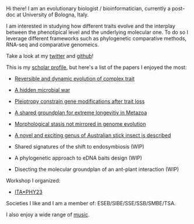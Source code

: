 Hi there! I am an evolutionary biologist / bioinformatician, currently a post-doc at University of Bologna, Italy.

I am interested in studying how different traits evolve and the interplay between the phenotipical level and the underlying molecular one.
To do so I leverage different frameworks such as phylogenetic comparative methods, RNA-seq and comparative genomeics.

Take a look at my [twitter](https://twitter.com/fornigiobbe) and [github](https://github.com/for-giobbe)!

This is my [scholar profile](https://scholar.google.it/citations?user=xXrCOhAAAAAJ&hl=en), but here's a list of the papers I enjoyed the most:

- [Reversible and dynamic evolution of complex trait](https://academic.oup.com/sysbio/advance-article-abstract/doi/10.1093/sysbio/syac038/6605864)

- [A hidden microbial war](https://www.pnas.org/doi/10.1073/pnas.2216922120)

- [Pleiotropy constrain gene modifications after trait loss](https://doi.org/10.1093/gbe/evae073)

- [A shared groundplan for extreme longevitiy in Metazoa](https://doi.org/10.1093/gbe/evad159)

- [Morphological stasis not mirrored in genome evolution](https://doi.org/10.1016/j.ygeno.2021.11.001)

- [A novel and exciting genus of Australian stick insect is described](https://doi.org/10.1093/zoolinnean/zlac074)

- Shared signatures of the shift to endosymbiosis (WIP)

- A phylogenetic approach to eDNA baits design (WIP)

- Disecting the molecular groundplan of an ant-plant interaction (WIP)

Workshop I organized:

- [ITA*PHY23](https://sites.google.com/view/itaphylogeneticsworkshop/itaphy)

Societies I like and I am a member of: ESEB/SIBE/SSE/SSB/SMBE/TSA.

I also enjoy a wide range of [music](https://madteo.bandcamp.com/track/rugrats-dont-techno-for-an-answer).
